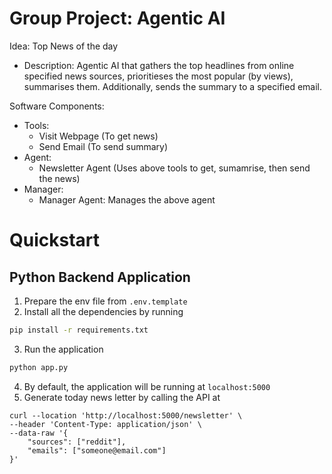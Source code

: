 # Group Project: Agentic AI

Idea: Top News of the day

- Description: Agentic AI that gathers the top headlines from online specified news sources, prioritieses the most popular (by views), summarises them. Additionally, sends the summary to a specified email.

Software Components:

- Tools:
  - Visit Webpage (To get news)
  - Send Email (To send summary)
- Agent:
  - Newsletter Agent (Uses above tools to get, sumamrise, then send the news)
- Manager:
  - Manager Agent: Manages the above agent

# Quickstart

## Python Backend Application

1. Prepare the env file from `.env.template`
2. Install all the dependencies by running

```bash
pip install -r requirements.txt
```

3. Run the application

```bash
python app.py
```

4. By default, the application will be running at `localhost:5000`
5. Generate today news letter by calling the API at

```
curl --location 'http://localhost:5000/newsletter' \
--header 'Content-Type: application/json' \
--data-raw '{
    "sources": ["reddit"],
    "emails": ["someone@email.com"]
}'
```
